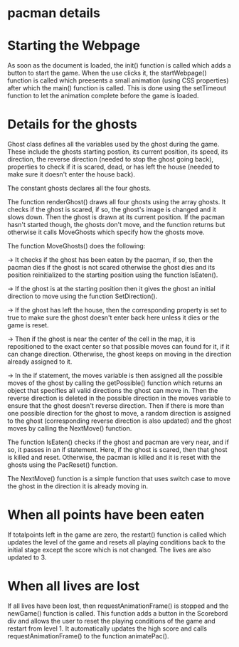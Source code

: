# pacman details

# Starting the Webpage

As soon as the document is loaded, the init() function is called which adds a button to start the game. When the use clicks it, the startWebpage() function is called which preesents a small animation (using CSS properties) after which the main() function is called. This is done using the setTimeout function to let the animation complete before the game is loaded.

# Details for the ghosts

Ghost class defines all the variables used by the ghost during the game. These include the ghosts starting postion, its current position, its speed, its direction, the reverse direction (needed to stop the ghost going back), properties to check if it is scared, dead, or has left the house (needed to make sure it doesn't enter the house back).

The constant ghosts declares all the four ghosts.

The function renderGhost() draws all four ghosts using the array ghosts. It checks if the ghost is scared, if so, the ghost's image is changed and it slows down. Then the ghost is drawn at its current position. If the pacman hasn't started though, the ghosts don't move, and the function returns but otherwise it calls MoveGhosts which specify how the ghosts move.

The function MoveGhosts() does the following: 

-> It checks if the ghost has been eaten by the pacman, if so, then the pacman dies if the ghost is not scared otherwise the ghost dies and its position reinitialized to the starting position using the function IsEaten().

-> If the ghost is at the starting position then it gives the ghost an initial direction to move using the function SetDirection().

-> If the ghost has left the house, then the corresponding property is set to true to make sure the ghost doesn't enter back here unless it dies or the game is reset.

-> Then if the ghost is near the center of the cell in the map, it is repositioned to the exact center so that possible moves can found for it, if it can change direction. Otherwise, the ghost keeps on moving in the direction already assigned to it.

-> In the if statement, the moves variable is then assigned all the possible moves of the ghost by calling the getPossible() function which returns an object that specifies all valid directions the ghost can move in. Then the reverse direction is deleted in the possible direction in the moves variable to ensure that the ghost doesn't reverse direction. Then if there is more than one possible direction for the ghost to move, a random direction is assigned to the ghost (corresponding reverse direction is also updated) and the ghost moves by calling the NextMove() function.

The function IsEaten() checks if the ghost and pacman are very near, and if so, it passes in an if statement. Here, if the ghost is scared, then that ghost is killed and reset. Otherwise, the pacman is killed and it is reset with the ghosts using the PacReset() function.

The NextMove() function is a simple function that uses switch case to move the ghost in the direction it is already moving in.

# When all points have been eaten

If totalpoints left in the game are zero, the restart() function is called which updates the level of the game and resets all playing conditions back to the initial stage except the score which is not changed. The lives are also updated to 3.

# When all lives are lost

If all lives have been lost, then requestAnimationFrame() is stopped and the newGame() function is called. This function adds a button in the Scorebord div and allows the user to reset the playing conditions of the game and restart from level 1. It automatically updates the high score and calls
requestAnimationFrame() to the function animatePac().
